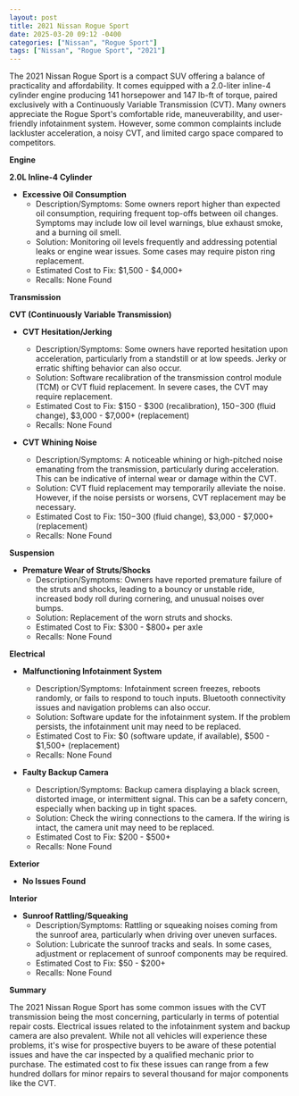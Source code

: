```yaml
---
layout: post
title: 2021 Nissan Rogue Sport
date: 2025-03-20 09:12 -0400
categories: ["Nissan", "Rogue Sport"]
tags: ["Nissan", "Rogue Sport", "2021"]
---
```

The 2021 Nissan Rogue Sport is a compact SUV offering a balance of practicality and affordability. It comes equipped with a 2.0-liter inline-4 cylinder engine producing 141 horsepower and 147 lb-ft of torque, paired exclusively with a Continuously Variable Transmission (CVT). Many owners appreciate the Rogue Sport's comfortable ride, maneuverability, and user-friendly infotainment system. However, some common complaints include lackluster acceleration, a noisy CVT, and limited cargo space compared to competitors.

**Engine**

**2.0L Inline-4 Cylinder**

*   **Excessive Oil Consumption**
    *   Description/Symptoms: Some owners report higher than expected oil consumption, requiring frequent top-offs between oil changes. Symptoms may include low oil level warnings, blue exhaust smoke, and a burning oil smell.
    *   Solution: Monitoring oil levels frequently and addressing potential leaks or engine wear issues. Some cases may require piston ring replacement.
    *   Estimated Cost to Fix: $1,500 - $4,000+
    *   Recalls: None Found

**Transmission**

**CVT (Continuously Variable Transmission)**

*   **CVT Hesitation/Jerking**
    *   Description/Symptoms: Some owners have reported hesitation upon acceleration, particularly from a standstill or at low speeds. Jerky or erratic shifting behavior can also occur.
    *   Solution: Software recalibration of the transmission control module (TCM) or CVT fluid replacement. In severe cases, the CVT may require replacement.
    *   Estimated Cost to Fix: $150 - $300 (recalibration), $150-$300 (fluid change), $3,000 - $7,000+ (replacement)
    *   Recalls: None Found

*   **CVT Whining Noise**
    *   Description/Symptoms: A noticeable whining or high-pitched noise emanating from the transmission, particularly during acceleration. This can be indicative of internal wear or damage within the CVT.
    *   Solution: CVT fluid replacement may temporarily alleviate the noise. However, if the noise persists or worsens, CVT replacement may be necessary.
    *   Estimated Cost to Fix: $150-$300 (fluid change), $3,000 - $7,000+ (replacement)
    *   Recalls: None Found

**Suspension**

*   **Premature Wear of Struts/Shocks**
    *   Description/Symptoms: Owners have reported premature failure of the struts and shocks, leading to a bouncy or unstable ride, increased body roll during cornering, and unusual noises over bumps.
    *   Solution: Replacement of the worn struts and shocks.
    *   Estimated Cost to Fix: $300 - $800+ per axle
    *   Recalls: None Found

**Electrical**

*   **Malfunctioning Infotainment System**
    *   Description/Symptoms: Infotainment screen freezes, reboots randomly, or fails to respond to touch inputs. Bluetooth connectivity issues and navigation problems can also occur.
    *   Solution: Software update for the infotainment system. If the problem persists, the infotainment unit may need to be replaced.
    *   Estimated Cost to Fix: $0 (software update, if available), $500 - $1,500+ (replacement)
    *   Recalls: None Found

*   **Faulty Backup Camera**
    *   Description/Symptoms: Backup camera displaying a black screen, distorted image, or intermittent signal. This can be a safety concern, especially when backing up in tight spaces.
    *   Solution: Check the wiring connections to the camera. If the wiring is intact, the camera unit may need to be replaced.
    *   Estimated Cost to Fix: $200 - $500+
    *   Recalls: None Found

**Exterior**

*   **No Issues Found**

**Interior**

*   **Sunroof Rattling/Squeaking**
    *   Description/Symptoms: Rattling or squeaking noises coming from the sunroof area, particularly when driving over uneven surfaces.
    *   Solution: Lubricate the sunroof tracks and seals. In some cases, adjustment or replacement of sunroof components may be required.
    *   Estimated Cost to Fix: $50 - $200+
    *   Recalls: None Found

**Summary**

The 2021 Nissan Rogue Sport has some common issues with the CVT transmission being the most concerning, particularly in terms of potential repair costs. Electrical issues related to the infotainment system and backup camera are also prevalent. While not all vehicles will experience these problems, it's wise for prospective buyers to be aware of these potential issues and have the car inspected by a qualified mechanic prior to purchase. The estimated cost to fix these issues can range from a few hundred dollars for minor repairs to several thousand for major components like the CVT.

